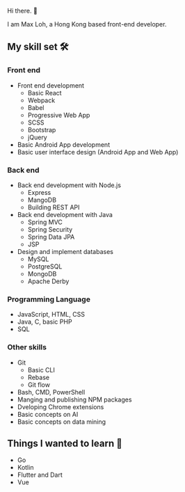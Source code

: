Hi there. 👋

I am Max Loh, a Hong Kong based front-end developer.

## My skill set 🛠️

### Front end

- Front end development
  - Basic React
  - Webpack
  - Babel
  - Progressive Web App
  - SCSS
  - Bootstrap
  - jQuery
- Basic Android App development
- Basic user interface design (Android App and Web App)

### Back end

- Back end development with Node.js
  - Express
  - MangoDB
  - Building REST API
- Back end development with Java
  - Spring MVC
  - Spring Security
  - Spring Data JPA
  - JSP
- Design and implement databases
  - MySQL
  - PostgreSQL
  - MongoDB
  - Apache Derby

### Programming Language

- JavaScript, HTML, CSS
- Java, C, basic PHP
- SQL

### Other skills

- Git
  - Basic CLI
  - Rebase
  - Git flow
- Bash, CMD, PowerShell
- Manging and publishing NPM packages
- Dveloping Chrome extensions
- Basic concepts on AI
- Basic concepts on data mining

## Things I wanted to learn 🤩

- Go
- Kotlin
- Flutter and Dart
- Vue
